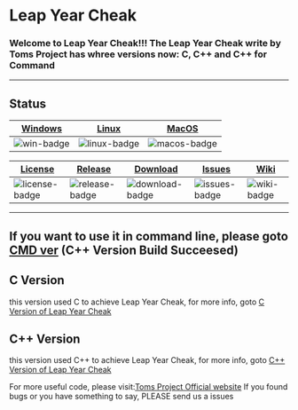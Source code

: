 #  Leap Year Cheak

### Welcome to Leap Year Cheak!!! The Leap Year Cheak write by Toms Project has whree versions now: C, C++ and C++ for Command
---
## Status
| [Windows][win-link]| [Linux][Linux-link]|[MacOS][macos-link]|
|---------------|---------------|-----------------|
| ![win-badge]  | ![linux-badge]      | ![macos-badge]   |


|[License][license-link]| [Release][release-link]|[Download][download-link]|[Issues][issues-link]|[Wiki][wiki-links]|
|-----------------|-----------------|-----------------|-----------------|-----------------|
|![license-badge] |![release-badge] | ![download-badge]|![issues-badge]|![wiki-badge]|

[win-link]: https://github.com/ytmo/LeapYearCheak/tree/master/Cpp/Build/Windows
[win-badge]: https://github.com/ytmo/LeapYearCheak/workflows/Windows%20build/badge.svg

[linux-link]: https://github.com/ytmo/LeapYearCheak/tree/master/Cpp/Build/Linux
[linux-badge]: https://github.com/ytmo/LeapYearCheak/workflows/Linux%20build/badge.svg

[macos-link]: https://github.com/ytmo/LeapYearCheak/tree/master/Cpp/Build/MacOS
[macos-badge]: https://github.com/ytmo/LeapYearCheak/workflows/MacOS%20build/badge.svg

[release-link]: https://github.com/ytmo/LeapYearCheak/releases
[release-badge]: https://img.shields.io/github/v/release/ytmo/LeapYearCheak.svg

[download-link]: https://github.com/ytmo/LeapYearCheak/releases/latest
[download-badge]: https://img.shields.io/github/downloads/ytmo/LeapYearCheak/total.svg

[license-link]: https://github.com/ytmo/LeapYearCheak/blob/master/LICENSE
[license-badge]: https://img.shields.io/badge/license-MIT-blue.svg

[issues-link]: https://github.com/ytmo/LeapYearCheak/issues
[issues-badge]: https://img.shields.io/badge/github-issues-red.svg

[wiki-links]: https://github.com/ytmo/LeapYearCheak/wiki
[wiki-badge]: https://img.shields.io/badge/github-wiki-181717.svg
---
If you want to use it in command line, please goto [CMD ver](https://github.com/ytmo/LeapYearCheak/tree/cmd)
(C++ Version Build Succeesed)
---

## C Version
this version used C to achieve Leap Year Cheak, for more info, goto [C Version of Leap Year Cheak](./C/)

## C++ Version
this version used C++ to achieve Leap Year Cheak, for more info, goto [C++ Version of Leap Year Cheak](./Cpp/)


For more useful code, please visit:[Toms Project Official website](http://www.projectoms.com)
If you found bugs or you have something to say, PLEASE send us a issues
